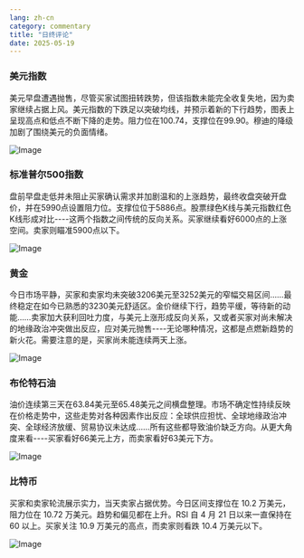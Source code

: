 ```yaml
---
lang: zh-cn
category: commentary
title: "日终评论"
date: 2025-05-19
---
```


### 美元指数

美元早盘遭遇抛售，尽管买家试图扭转跌势，但该指数未能完全收复失地，因为卖家继续占据上风。美元指数的下跌足以突破均线，并预示着新的下行趋势，图表上呈现高点和低点不断下降的走势。阻力位在100.74，支撑位在99.90。穆迪的降级加剧了围绕美元的负面情绪。

![Image](https://markleighedu.github.io/img/May-2025/19-May-2025/usdindex.jpg)

### 标准普尔500指数

盘前早盘走低并未阻止买家确认需求并加剧温和的上涨趋势，最终收盘突破开盘价，并在5990点设置阻力位。支撑位位于5886点。股票绿色K线与美元指数红色K线形成对比----这两个指数之间传统的反向关系。买家继续看好6000点的上涨空间。卖家则瞄准5900点以下。

![Image](https://markleighedu.github.io/img/May-2025/19-May-2025/sp500.jpg)

### 黄金

今日市场平静，买家和卖家均未突破3206美元至3252美元的窄幅交易区间……最终稳定在如今已熟悉的3230美元舒适区。金价继续下行，趋势平缓，等待新的动能……卖家加大获利回吐力度，与美元上涨形成反向关系，又或者买家对尚未解决的地缘政治冲突做出反应，应对美元抛售----无论哪种情况，这都是点燃新趋势的新火花。需要注意的是，买家尚未能连续两天上涨。

![Image](https://markleighedu.github.io/img/May-2025/19-May-2025/gold.jpg)

### 布伦特石油

油价连续第三天在63.84美元至65.48美元之间横盘整理。市场不确定性持续反映在价格走势中，这些走势对各种因素作出反应：全球供应担忧、全球地缘政治冲突、全球经济放缓、贸易协议未达成……所有这些都导致油价缺乏方向。从更大角度来看----买家看好66美元上方，而卖家看好63美元下方。

![Image](https://markleighedu.github.io/img/May-2025/19-May-2025/brentoil.jpg)

### 比特币

买家和卖家轮流展示实力，当天卖家占据优势。今日区间支撑位在 10.2 万美元，阻力位在 10.72 万美元。趋势和偏见都在上升。RSI 自 4 月 21 日以来一直保持在 60 以上。买家关注 10.9 万美元的高点，而卖家则看跌 10.4 万美元以下。

![Image](https://markleighedu.github.io/img/May-2025/19-May-2025/bitcoin.jpg)

